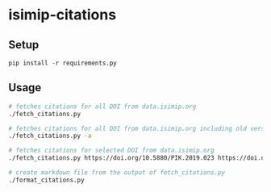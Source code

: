 isimip-citations
================

Setup
-----

```
pip install -r requirements.py
```

Usage
-----

```bash
# fetches citations for all DOI from data.isimip.org
./fetch_citations.py  

# fetches citations for all DOI from data.isimip.org including old version
./fetch_citations.py -a

# fetches citations for selected DOI from data.isimip.org
./fetch_citations.py https://doi.org/10.5880/PIK.2019.023 https://doi.org/10.48364/ISIMIP.342217 
```

```bash
# create markdown file from the output of fetch_citations.py
./format_citations.py
```